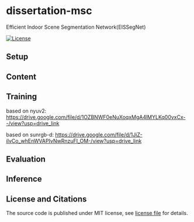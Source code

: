 # dissertation-msc

Efficient Indoor Scene Segmentation Network(EISSegNet)

<p align="lift">
  <a href="https://opensource.org/licenses/MIT"><img src="https://img.shields.io/badge/License-MIT-4caf50.svg" alt="License"></a>
</a>
</p>

## Setup

## Content

## Training

based on nyuv2: https://drive.google.com/file/d/1OZBNWF0eNuXoqxMgA4lMYLKq00vxCx--/view?usp=drive_link

based on sunrgb-d: https://drive.google.com/file/d/1JiZ-iIvCo_whEnWVAPIvNwRnzuFI_OM-/view?usp=drive_link

## Evaluation

## Inference

## License and Citations

The source code is published under MIT license, see [license file](LICENSE) for details. 

